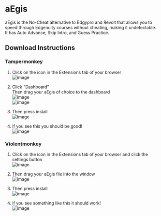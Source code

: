 # aEgis
aEgis is the No-Cheat alternative to Edgypro and Revolt that allows you to speed through Edgenuity courses without cheating, making it undetectable. It has Auto Advance, Skip Intro, and Guess Practice.

## Download Instructions

### Tampermonkey
1. Click on the icon in the Extensions tab of your browser  
   ![image](https://github.com/user-attachments/assets/0c8e3834-633b-4814-ba13-e357a99da560)

2. Click "Dashboard"  
   Then drag your aEgis of choice to the dashboard  
   ![image](https://github.com/user-attachments/assets/c200d13e-be08-43ba-832b-efc5cfd3d5bb)  
   ![image](https://github.com/user-attachments/assets/10219298-9c9d-46a2-adfb-877d765630d8)

3. Then press install  
   ![image](https://github.com/user-attachments/assets/7b3c7288-7beb-4d12-8f40-16c058121590)

4. If you see this you should be good!  
   ![image](https://github.com/user-attachments/assets/f2a181b9-4448-432a-ab43-3c7d03e5ed24)

### Violentmonkey
1. Click on the icon in the Extensions tab of your browser and click the settings button  
   ![image](https://github.com/user-attachments/assets/0da7f57e-97ca-409c-8826-d280648dc447)

2. Then drag your aEgis file into the window  
   ![image](https://github.com/user-attachments/assets/862a6dbe-3e4b-4570-9175-5b55112b14bc)

3. Then press install  
   ![image](https://github.com/user-attachments/assets/86d46c81-0b34-4a90-a6ff-755361a86ffe)

4. If you see something like this it should work!  
   ![image](https://github.com/user-attachments/assets/6270a8b6-1125-46f2-8ba9-58a072a26b8b)

